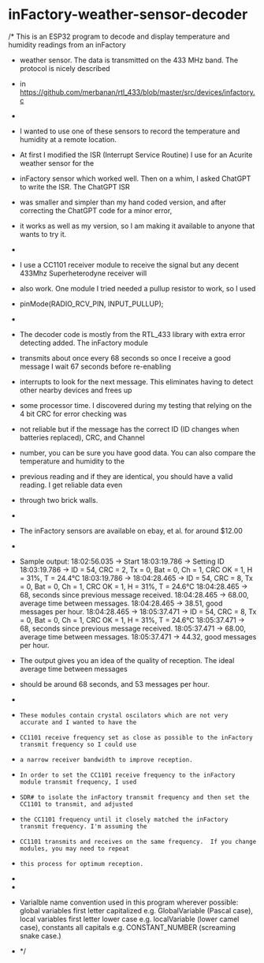 # inFactory-weather-sensor-decoder
/*  This is an ESP32 program to decode and display temperature and humidity readings from an inFactory 
 *   weather sensor.  The data is transmitted on the 433 MHz band.  The protocol is nicely described
 *   in https://github.com/merbanan/rtl_433/blob/master/src/devices/infactory.c
 *   
 *   I wanted to use one of these sensors to record the temperature and humidity at a remote location.  
 *   At first I modified the ISR (Interrupt Service Routine) I use for an Acurite weather sensor for the
 *   inFactory sensor which worked well.  Then on a whim, I asked ChatGPT to write the ISR.  The ChatGPT ISR
 *   was smaller and simpler than my hand coded version, and after correcting the ChatGPT code for a minor error,
 *   it works as well as my version, so I am making it available to anyone that wants to try it.
 *   
 *   I use a CC1101 receiver module to receive the signal but any decent 433Mhz Superheterodyne receiver will
 *   also work.  One module I tried needed a pullup resistor to work, so I used 
 *   pinMode(RADIO_RCV_PIN, INPUT_PULLUP);
 *   
 *   The decoder code is mostly from the RTL_433 library with extra error detecting added.  The inFactory module
 *   transmits about once every 68 seconds so once I receive a good message I wait 67 seconds before re-enabling
 *   interrupts to look for the next message.  This eliminates having to detect other nearby devices and frees up
 *   some processor time.  I discovered during my testing that relying on the 4 bit CRC for error checking was
 *   not reliable but if the message has the correct ID (ID changes when batteries replaced), CRC, and Channel 
 *   number, you can be sure you have good data.  You can also compare the temperature and humidity to the 
 *   previous reading and if they are identical, you should have a valid reading.  I get reliable data even 
 *   through two brick walls.
 *   
 *   The inFactory sensors are available on ebay, et al. for around $12.00
 *   
 *   Sample output:
18:02:56.035 -> Start
18:03:19.786 -> Setting ID
18:03:19.786 -> ID = 54, CRC = 2, Tx = 0, Bat = 0, Ch = 1, CRC OK = 1, H = 31%, T = 24.4°C
18:03:19.786 -> 
18:04:28.465 -> ID = 54, CRC = 8, Tx = 0, Bat = 0, Ch = 1, CRC OK = 1, H = 31%, T = 24.6°C
18:04:28.465 -> 68, seconds since previous message received.
18:04:28.465 -> 68.00, average time between messages.
18:04:28.465 -> 38.51, good messages per hour.
18:04:28.465 -> 
18:05:37.471 -> ID = 54, CRC = 8, Tx = 0, Bat = 0, Ch = 1, CRC OK = 1, H = 31%, T = 24.6°C
18:05:37.471 -> 68, seconds since previous message received.
18:05:37.471 -> 68.00, average time between messages.
18:05:37.471 -> 44.32, good messages per hour.

 *    The output gives you an idea of the quality of reception.  The ideal average time between messages
 *    should be around 68 seconds, and 53 messages per hour.
 *
 *     These modules contain crystal oscilators which are not very accurate and I wanted to have the
 *     CC1101 receive frequency set as close as possible to the inFactory transmit frequency so I could use 
 *     a narrow receiver bandwidth to improve reception.  
 *     In order to set the CC1101 receive frequency to the inFactory module transmit frequency, I used
 *     SDR# to isolate the inFactory transmit frequency and then set the CC1101 to transmit, and adjusted
 *     the CC1101 frequency until it closely matched the inFactory transmit frequency. I'm assuming the
 *     CC1101 transmits and receives on the same frequency.  If you change modules, you may need to repeat 
 *     this process for optimum reception.
 *   
 *   
 *   Varialble name convention used in this program wherever possible:
     global variables first letter capitalized e.g. GlobalVariable (Pascal case),
     local variables first letter lower case e.g. localVariable (lower camel case),
     constants all capitals e.g. CONSTANT_NUMBER (screaming snake case.)
 * */
